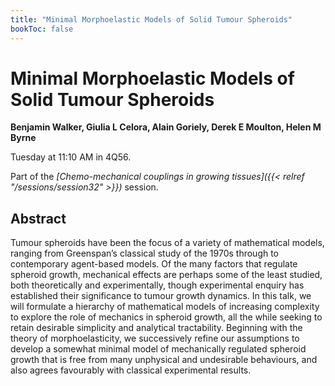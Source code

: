 ```yaml
---
title: "Minimal Morphoelastic Models of Solid Tumour Spheroids"
bookToc: false
---
```


# Minimal Morphoelastic Models of Solid Tumour Spheroids

**Benjamin Walker, Giulia L Celora, Alain Goriely, Derek E Moulton, Helen M Byrne**

Tuesday at 11:10 AM in 4Q56.

Part of the *[Chemo-mechanical couplings in growing tissues]({{< relref "/sessions/session32" >}})* session.

## Abstract

Tumour spheroids have been the focus of a variety of mathematical models, ranging from Greenspan’s classical study of the 1970s through to contemporary agent-based models. Of the many factors that regulate spheroid growth, mechanical effects are perhaps some of the least studied, both theoretically and experimentally, though experimental enquiry has established their significance to tumour growth dynamics. In this talk, we will formulate a hierarchy of mathematical models of increasing complexity to explore the role of mechanics in spheroid growth, all the while seeking to retain desirable simplicity and analytical tractability. Beginning with the theory of morphoelasticity, we successively refine our assumptions to develop a somewhat minimal model of mechanically regulated spheroid growth that is free from many unphysical and undesirable behaviours, and also agrees favourably with classical experimental results.


